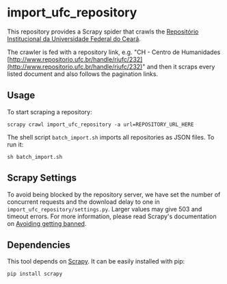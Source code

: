 # import_ufc_repository

This repository provides a Scrapy spider that crawls the [Repositório Institucional da Universidade Federal do Ceará](http://www.repositorio.ufc.br/).

The crawler is fed with a repository link, e.g. "CH - Centro de Humanidades [http://www.repositorio.ufc.br/handle/riufc/232](http://www.repositorio.ufc.br/handle/riufc/232)" and then it scraps every listed document and also follows the pagination links.

## Usage

To start scraping a repository:

```
scrapy crawl import_ufc_repository -a url=REPOSITORY_URL_HERE
```

The shell script ``batch_import.sh`` imports all repositories as JSON files. To run it:

```
sh batch_import.sh
```

## Scrapy Settings

To avoid being blocked by the repository server, we have set the number of concurrent requests and the download delay to one in ``import_ufc_repository/settings.py``. Larger values may give 503 and timeout errors. For more information, please read Scrapy's documentation on [Avoiding getting banned](https://docs.scrapy.org/en/latest/topics/practices.html#avoiding-getting-banned).

## Dependencies

This tool depends on [Scrapy](https://scrapy.org/). It can be easily installed with pip:

```
pip install scrapy
```


